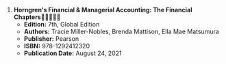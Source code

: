 1. **Horngren's Financial & Managerial Accounting: The Financial Chapters**🚨🚨🚨🚨🚨
   - **Edition:** 7th, Global Edition
   - **Authors:** Tracie Miller-Nobles, Brenda Mattison, Ella Mae Matsumura
   - **Publisher:** Pearson
   - **ISBN:** 978-1292412320
   - **Publication Date:** August 24, 2021
